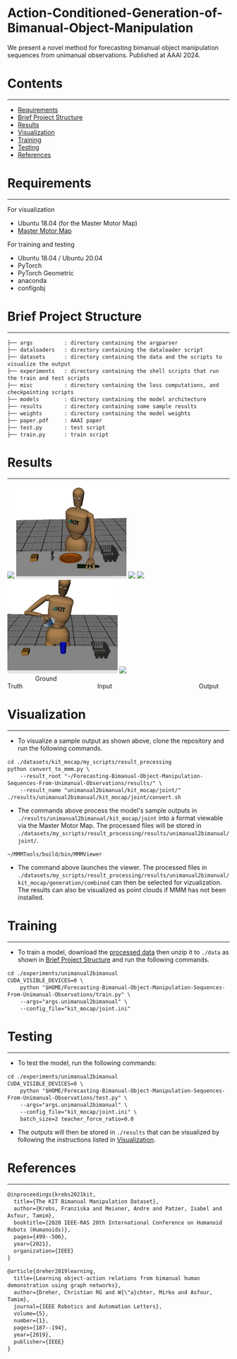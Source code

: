 # Action-Conditioned-Generation-of-Bimanual-Object-Manipulation

We present a novel method for forecasting bimanual object manipulation sequences from unimanual observations. Published at AAAI 2024.

# Contents
------------
  * [Requirements](#requirements)
  * [Brief Project Structure](#brief-project-structure)
  * [Results](#results)
  * [Visualization](#visualization)
  * [Training](#training)
  * [Testing](#testing)
  * [References](#references)

# Requirements
------------
 
For visualization

  * Ubuntu 18.04 (for the Master Motor Map)
  * [Master Motor Map](https://mmm.humanoids.kit.edu/mmm2-2-installation.html) 
  
For training and testing

  * Ubuntu 18.04 / Ubuntu 20.04
  * PyTorch
  * PyTorch Geometric
  * anaconda
  * configobj

# Brief Project Structure
------------

    ├── args          : directory containing the argparser
    ├── dataloaders   : directory containing the dataloader script
    ├── datasets      : directory containing the data and the scripts to visualize the output
    ├── experiments   : directory containing the shell scripts that run the train and test scripts
    ├── misc          : directory containing the loss computations, and checkpointing scripts
    ├── models        : directory containing the model architecture
    ├── results       : directory containing some sample results
    ├── weights       : directory containing the model weights
    ├── paper.pdf     : AAAI paper
    ├── test.py       : test script
    ├── train.py      : train script
    
# Results
------------

<img src="misc/gifs/cut1.gif" width="250"> <img src="misc/gifs/cut2.gif" width="250"> <img src="misc/gifs/cut3.gif" width="250">
<img src="misc/gifs/pour1.gif" width="250"> <img src="misc/gifs/pour2.gif" width="250"> <img src="misc/gifs/pour3.gif" width="250"> <br>
&nbsp;&nbsp;&nbsp;&nbsp;&nbsp;&nbsp;&nbsp;&nbsp;&nbsp;&nbsp;&nbsp;&nbsp;&nbsp;&nbsp;&nbsp;&nbsp;Ground Truth&nbsp;&nbsp;&nbsp;&nbsp;&nbsp;&nbsp;&nbsp;&nbsp;&nbsp;&nbsp;&nbsp;&nbsp;&nbsp;&nbsp;&nbsp;&nbsp;&nbsp;&nbsp;&nbsp;&nbsp;&nbsp;&nbsp;&nbsp;&nbsp;&nbsp;&nbsp;&nbsp;&nbsp;&nbsp;&nbsp;&nbsp;&nbsp;&nbsp;&nbsp;&nbsp;&nbsp;&nbsp;&nbsp;&nbsp;&nbsp;&nbsp;&nbsp;&nbsp;Input&nbsp;&nbsp;&nbsp;&nbsp;&nbsp;&nbsp;&nbsp;&nbsp;&nbsp;&nbsp;&nbsp;&nbsp;&nbsp;&nbsp;&nbsp;&nbsp;&nbsp;&nbsp;&nbsp;&nbsp;&nbsp;&nbsp;&nbsp;&nbsp;&nbsp;&nbsp;&nbsp;&nbsp;&nbsp;&nbsp;&nbsp;&nbsp;&nbsp;&nbsp;&nbsp;&nbsp;&nbsp;&nbsp;&nbsp;&nbsp;&nbsp;&nbsp;&nbsp;&nbsp;&nbsp;&nbsp;&nbsp;&nbsp;&nbsp;&nbsp;Output

# Visualization
------------

  * To visualize a sample output as shown above, clone the repository and run the following commands.

```
cd ./datasets/kit_mocap/my_scripts/result_processing
python convert_to_mmm.py \
    --result_root "~/Forecasting-Bimanual-Object-Manipulation-Sequences-From-Unimanual-Observations/results/" \
    --result_name "unimanual2bimanual/kit_mocap/joint/"
./results/unimanual2bimanual/kit_mocap/joint/convert.sh
```

  * The commands above process the model's sample outputs in `./results/unimanual2bimanual/kit_mocap/joint` into a format viewable via the Master Motor Map. The processed files will be stored in `./datasets/my_scripts/result_processing/results/unimanual2bimanual/joint/`.

```
~/MMMTools/build/bin/MMMViewer
```

  * The command above launches the viewer. The processed files in `./datasets/my_scripts/result_processing/results/unimanual2bimanual/kit_mocap/generation/combined` can then be selected for vizualization. The results can also be visualized as point clouds if MMM has not been installed.

# Training
------------

  * To train a model, download the [processed data](https://imperialcollegelondon.box.com/s/dj09swpbcq5e0qoztja1mc86eoxes4wr) then unzip it to `./data` as shown in [Brief Project Structure](#brief-project-structure) and run the following commands.

```
cd ./experiments/unimanual2bimanual
CUDA_VISIBLE_DEVICES=0 \
    python "$HOME/Forecasting-Bimanual-Object-Manipulation-Sequences-From-Unimanual-Observations/train.py" \
    --args="args.unimanual2bimanual" \
    --config_file="kit_mocap/joint.ini"
```

# Testing
------------

  * To test the model, run the following commands:

```
cd ./experiments/unimanual2bimanual
CUDA_VISIBLE_DEVICES=0 \
    python "$HOME/Forecasting-Bimanual-Object-Manipulation-Sequences-From-Unimanual-Observations/test.py" \
    --args="args.unimanual2bimanual" \
    --config_file="kit_mocap/joint.ini" \
    batch_size=2 teacher_force_ratio=0.0
```

  * The outputs will then be stored in `./results` that can be visualized by following the instructions listed in [Visualization](#visualization).

# References
------------
```
@inproceedings{krebs2021kit,
  title={The KIT Bimanual Manipulation Dataset},
  author={Krebs, Franziska and Meixner, Andre and Patzer, Isabel and Asfour, Tamim},
  booktitle={2020 IEEE-RAS 20th International Conference on Humanoid Robots (Humanoids)},
  pages={499--506},
  year={2021},
  organization={IEEE}
}
```
```
@article{dreher2019learning,
  title={Learning object-action relations from bimanual human demonstration using graph networks},
  author={Dreher, Christian RG and W{\"a}chter, Mirko and Asfour, Tamim},
  journal={IEEE Robotics and Automation Letters},
  volume={5},
  number={1},
  pages={187--194},
  year={2019},
  publisher={IEEE}
}
```
